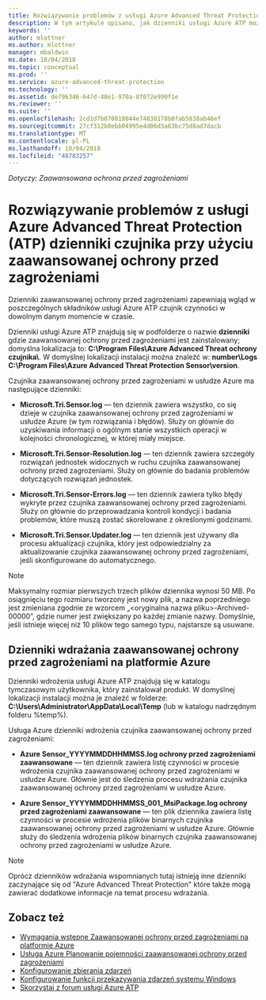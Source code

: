 ```yaml
---
title: Rozwiązywanie problemów z usługi Azure Advanced Threat Protection przy użyciu dzienników | Dokumentacja firmy Microsoft
description: W tym artykule opisano, jak dzienniki usługi Azure ATP można użyć do rozwiązywania problemów
keywords: ''
author: mlottner
ms.author: mlottner
manager: mbaldwin
ms.date: 10/04/2018
ms.topic: conceptual
ms.prod: ''
ms.service: azure-advanced-threat-protection
ms.technology: ''
ms.assetid: de796346-647d-48e1-970a-8f072e990f1e
ms.reviewer: ''
ms.suite: ''
ms.openlocfilehash: 2cd1d7b070818044e74838178b0fab5838ab46ef
ms.sourcegitcommit: 27cf312b8ebb04995e4d06d3a63bc75d8ad7dacb
ms.translationtype: MT
ms.contentlocale: pl-PL
ms.lasthandoff: 10/04/2018
ms.locfileid: "48783257"
---
```

*Dotyczy: Zaawansowana ochrona przed zagrożeniami*



# <a name="troubleshooting-azure-advanced-threat-protection-atp-sensor-using-the-atp-logs"></a>Rozwiązywanie problemów z usługi Azure Advanced Threat Protection (ATP) dzienniki czujnika przy użyciu zaawansowanej ochrony przed zagrożeniami
Dzienniki zaawansowanej ochrony przed zagrożeniami zapewniają wgląd w poszczególnych składników usługi Azure ATP czujnik czynności w dowolnym danym momencie w czasie.


Dzienniki usługi Azure ATP znajdują się w podfolderze o nazwie **dzienniki** gdzie zaawansowanej ochrony przed zagrożeniami jest zainstalowany; domyślna lokalizacja to: **C:\Program Files\Azure Advanced Threat ochrony czujnika\\**. W domyślnej lokalizacji instalacji można znaleźć w: **number\Logs C:\Program Files\Azure Advanced Threat Protection Sensor\version**.

Czujnika zaawansowanej ochrony przed zagrożeniami w usłudze Azure ma następujące dzienniki:

-   **Microsoft.Tri.Sensor.log** — ten dziennik zawiera wszystko, co się dzieje w czujnika zaawansowanej ochrony przed zagrożeniami w usłudze Azure (w tym rozwiązania i błędów). Służy on głównie do uzyskiwania informacji o ogólnym stanie wszystkich operacji w kolejności chronologicznej, w której miały miejsce.

-   **Microsoft.Tri.Sensor-Resolution.log** — ten dziennik zawiera szczegóły rozwiązań jednostek widocznych w ruchu czujnika zaawansowanej ochrony przed zagrożeniami. Służy on głównie do badania problemów dotyczących rozwiązań jednostek.

-   **Microsoft.Tri.Sensor-Errors.log** — ten dziennik zawiera tylko błędy wykryte przez czujnika zaawansowanej ochrony przed zagrożeniami. Służy on głównie do przeprowadzania kontroli kondycji i badania problemów, które muszą zostać skorelowane z określonymi godzinami.

-   **Microsoft.Tri.Sensor.Updater.log** — ten dziennik jest używany dla procesu aktualizacji czujnika, który jest odpowiedzialny za aktualizowanie czujnika zaawansowanej ochrony przed zagrożeniami, jeśli skonfigurowane do automatycznego. 


> [!NOTE]
> Maksymalny rozmiar pierwszych trzech plików dziennika wynosi 50 MB. Po osiągnięciu tego rozmiaru tworzony jest nowy plik, a nazwa poprzedniego jest zmieniana zgodnie ze wzorcem „&lt;oryginalna nazwa pliku&gt;-Archived-00000”, gdzie numer jest zwiększany po każdej zmianie nazwy. Domyślnie, jeśli istnieje więcej niż 10 plików tego samego typu, najstarsze są usuwane.

## <a name="azure-atp-deployment-logs"></a>Dzienniki wdrażania zaawansowanej ochrony przed zagrożeniami na platformie Azure
Dzienniki wdrożenia usługi Azure ATP znajdują się w katalogu tymczasowym użytkownika, który zainstalował produkt. W domyślnej lokalizacji instalacji można je znaleźć w folderze: **C:\Users\Administrator\AppData\Local\Temp** (lub w katalogu nadrzędnym folderu %temp%).

Usługa Azure dzienniki wdrożenia czujnika zaawansowanej ochrony przed zagrożeniami:

-   **Azure Sensor_YYYYMMDDHHMMSS.log ochrony przed zagrożeniami zaawansowane** — ten dziennik zawiera listę czynności w procesie wdrożenia czujnika zaawansowanej ochrony przed zagrożeniami w usłudze Azure. Głównie jest do śledzenia procesu wdrażania czujnika zaawansowanej ochrony przed zagrożeniami w usłudze Azure.

-   **Azure Sensor_YYYYMMDDHHMMSS_001_MsiPackage.log ochrony przed zagrożeniami zaawansowane** — ten plik dziennika zawiera listę czynności w procesie wdrożenia plików binarnych czujnika zaawansowanej ochrony przed zagrożeniami w usłudze Azure. Głównie służy do śledzenia wdrożenia plików binarnych czujnika zaawansowanej ochrony przed zagrożeniami w usłudze Azure.


> [!NOTE] 
> Oprócz dzienników wdrażania wspomnianych tutaj istnieją inne dzienniki zaczynające się od "Azure Advanced Threat Protection" które także mogą zawierać dodatkowe informacje na temat procesu wdrażania.


## <a name="see-also"></a>Zobacz też
- [Wymagania wstępne Zaawansowanej ochrony przed zagrożeniami na platformie Azure](atp-prerequisites.md)
- [Usługa Azure Planowanie pojemności zaawansowanej ochrony przed zagrożeniami](atp-capacity-planning.md)
- [Konfigurowanie zbierania zdarzeń](configure-event-collection.md)
- [Konfigurowanie funkcji przekazywania zdarzeń systemu Windows](configure-event-forwarding.md#configuring-windows-event-forwarding)
- [Skorzystaj z forum usługi Azure ATP](https://aka.ms/azureatpcommunity)